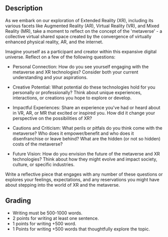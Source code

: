 ## Description

As we embark on our exploration of Extended Reality (XR), including its various facets like Augmented Reality (AR), Virtual Reality (VR), and Mixed Reality (MR), take a moment to reflect on the concept of the 'metaverse' - a collective virtual shared space created by the convergence of virtually enhanced physical reality, AR, and the internet.

Imagine yourself as a participant and creator within this expansive digital universe. Reflect on a few of the following questions:

- Personal Connection: How do you see yourself engaging with the metaverse and XR technologies? Consider both your current understanding and your aspirations.

- Creative Potential: What potential do these technologies hold for you personally or professionally? Think about unique experiences, interactions, or creations you hope to explore or develop.

- Impactful Experiences: Share an experience you've had or heard about in VR, AR, or MR that excited or inspired you. How did it change your perspective on the possibilities of XR?

- Cautions and Criticism: What perils or pitfals do you think come with the metaverse? Who does it empower/benefit and who does it disenfranchise or leave behind? What are the hidden (or not so hidden) costs of the metaverse?

- Future Vision: How do you envision the future of the metaverse and XR technologies? Think about how they might evolve and impact society, culture, or specific industries.

Write a reflective piece that engages with any number of these questions or explores your feelings, expectations, and any reservations you might have about stepping into the world of XR and the metaverse.

## Grading
- Writing must be 500-1000 words.  
- 2 points for writing at least one sentence.
- 1 points for writing +500 word.
- 1 Points for writing +500 words that thoughtfully explore the topic.
